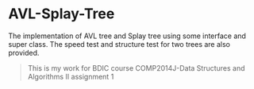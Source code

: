 # AVL-Splay-Tree

The implementation of AVL tree and Splay tree using some interface and super class.
The speed test and structure test for two trees are also provided.
>This is my work for BDIC course COMP2014J-Data Structures and Algorithms II assignment 1
